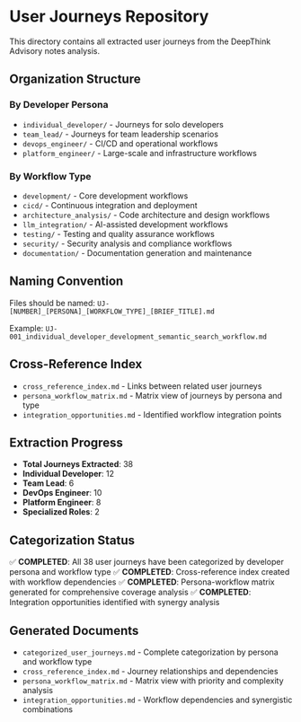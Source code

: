 # User Journeys Repository

This directory contains all extracted user journeys from the DeepThink Advisory notes analysis.

## Organization Structure

### By Developer Persona
- `individual_developer/` - Journeys for solo developers
- `team_lead/` - Journeys for team leadership scenarios  
- `devops_engineer/` - CI/CD and operational workflows
- `platform_engineer/` - Large-scale and infrastructure workflows

### By Workflow Type
- `development/` - Core development workflows
- `cicd/` - Continuous integration and deployment
- `architecture_analysis/` - Code architecture and design workflows
- `llm_integration/` - AI-assisted development workflows
- `testing/` - Testing and quality assurance workflows
- `security/` - Security analysis and compliance workflows
- `documentation/` - Documentation generation and maintenance

## Naming Convention
Files should be named: `UJ-[NUMBER]_[PERSONA]_[WORKFLOW_TYPE]_[BRIEF_TITLE].md`

Example: `UJ-001_individual_developer_development_semantic_search_workflow.md`

## Cross-Reference Index
- `cross_reference_index.md` - Links between related user journeys
- `persona_workflow_matrix.md` - Matrix view of journeys by persona and type
- `integration_opportunities.md` - Identified workflow integration points

## Extraction Progress
- **Total Journeys Extracted**: 38
- **Individual Developer**: 12
- **Team Lead**: 6  
- **DevOps Engineer**: 10
- **Platform Engineer**: 8
- **Specialized Roles**: 2

## Categorization Status
✅ **COMPLETED**: All 38 user journeys have been categorized by developer persona and workflow type
✅ **COMPLETED**: Cross-reference index created with workflow dependencies
✅ **COMPLETED**: Persona-workflow matrix generated for comprehensive coverage analysis
✅ **COMPLETED**: Integration opportunities identified with synergy analysis

## Generated Documents
- `categorized_user_journeys.md` - Complete categorization by persona and workflow type
- `cross_reference_index.md` - Journey relationships and dependencies
- `persona_workflow_matrix.md` - Matrix view with priority and complexity analysis
- `integration_opportunities.md` - Workflow dependencies and synergistic combinations